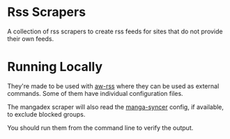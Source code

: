 # Rss Scrapers

A collection of rss scrapers to create rss feeds for sites that do not provide their own feeds.

# Running Locally

They're made to be used with [aw-rss](https://github.com/awused/aw-rss) where they can be used as external commands. Some of them have individual configuration files.

The mangadex scraper will also read the [manga-syncer](https://github.com/awused/manga-syncer) config, if available, to exclude blocked groups.

You should run them from the command line to verify the output.

